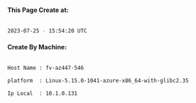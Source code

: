 
   
#### This Page Create at:

```bash

2023-07-25 - 15:54:20 UTC

```

#### Create By Machine:

```bash

Host Name : fv-az447-546

platform  : Linux-5.15.0-1041-azure-x86_64-with-glibc2.35

Ip Local  : 10.1.0.131

```


